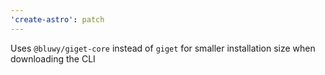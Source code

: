 ```yaml
---
'create-astro': patch
---
```


Uses `@bluwy/giget-core` instead of `giget` for smaller installation size when downloading the CLI
